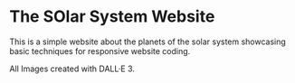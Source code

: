 # The SOlar System Website

This is a simple website about the planets of the solar system showcasing basic techniques for responsive website coding.

All Images created with DALL·E 3.
